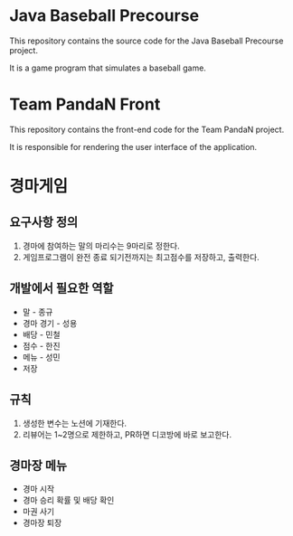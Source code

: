
<h1>Java Baseball Precourse</h1>
<p>This repository contains the source code for the Java Baseball Precourse project.</p>
<p>It is a game program that simulates a baseball game.</p>
<!-- ... -->

<!-- Team PandaN Front README -->

<h1>Team PandaN Front</h1>
<p>This repository contains the front-end code for the Team PandaN project.</p>
<p>It is responsible for rendering the user interface of the application.</p>
<!-- ... -->

<!-- Shared HTML Code -->

<h1>경마게임</h1>

<h2>요구사항 정의</h2>
<ol>
  <li>경마에 참여하는 말의 마리수는 9마리로 정한다.</li>
  <li>게임프로그램이 완전 종료 되기전까지는 최고점수를 저장하고, 출력한다.</li>
  <!-- ... -->
</ol>

<h2>개발에서 필요한 역할</h2>
<ul>
  <li>말 - 종규</li>
  <li>경마 경기 - 성용</li>
  <li>배당 - 민철</li>
  <li>점수 - 한진</li>
  <li>메뉴 - 성민</li>
  <li>저장</li>
</ul>

<h2>규칙</h2>
<ol>
  <li>생성한 변수는 노션에 기재한다.</li>
  <li>리뷰어는 1~2명으로 제한하고, PR하면 디코방에 바로 보고한다.</li>
  <!-- ... -->
</ol>

<h2>경마장 메뉴</h2>
<ul>
  <li>경마 시작</li>
  <li>경마 승리 확률 및 배당 확인</li>
  <li>마권 사기</li>
  <li>경마장 퇴장</li>
</ul>

<!-- ... -->
